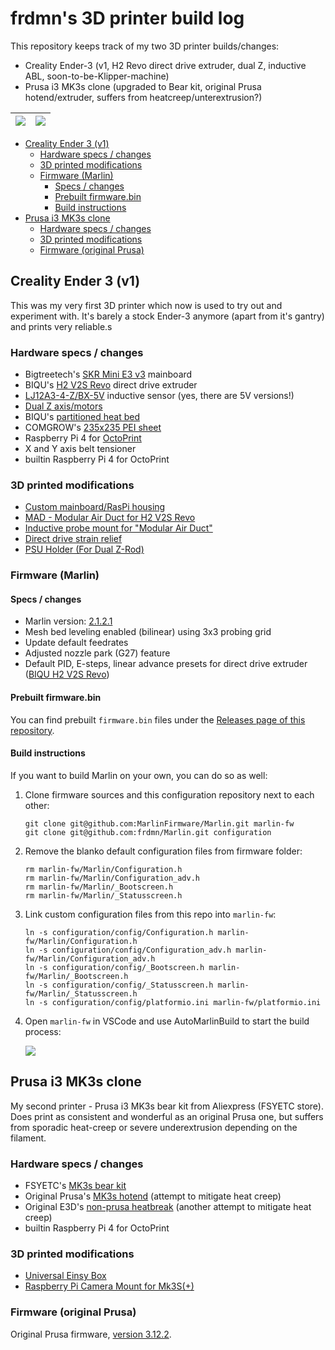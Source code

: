 # frdmn's 3D printer build log

This repository keeps track of my two 3D printer builds/changes:

- Creality Ender-3 (v1, H2 Revo direct drive extruder, dual Z, inductive ABL, soon-to-be-Klipper-machine)
- Prusa i3 MK3s clone (upgraded to Bear kit, original Prusa hotend/extruder, suffers from heatcreep/unterextrusion?)

| [![](https://up.frd.mn/wM0iGTBckT/Bildschirm-foto-2023-05-30-um-12.33.57.png)](#creality-ender-3-v1) | [![](https://up.frd.mn/uITrwb4zfJ/Bildschirm-foto-2023-05-30-um-12.34.05.png)](#prusa-i3-mk3s-clone) |
|----------|--------------|

- [Creality Ender 3 (v1)](#creality-ender-3-v1)
  - [Hardware specs / changes](#hardware-specs--changes)
  - [3D printed modifications](#3d-printed-modifications)
  - [Firmware (Marlin)](#firmware-marlin)
    - [Specs / changes](#specs--changes)
    - [Prebuilt firmware.bin](#prebuilt-firmwarebin)
    - [Build instructions](#build-instructions)
- [Prusa i3 MK3s clone](#prusa-i3-mk3s-clone)
  - [Hardware specs / changes](#hardware-specs--changes-1)
  - [3D printed modifications](#3d-printed-modifications-1)
  - [Firmware (original Prusa)](#firmware-original-prusa)

## Creality Ender 3 (v1)

This was my very first 3D printer which now is used to try out and experiment with. It's barely a stock Ender-3 anymore (apart from it's gantry) and prints very reliable.s

### Hardware specs / changes

- Bigtreetech's [SKR Mini E3 v3](https://www.3djake.de/bigtreetech/skr-mini-e3) mainboard
- BIQU's [H2 V2S Revo](https://www.3djake.de/biqu/h2-v2s-revo-extruder) direct drive extruder
- [LJ12A3-4-Z/BX-5V](https://www.amazon.de/Taiss-induktiver-N%C3%A4herungsschalter-Arbeitsspannung-LJ12A3-4-Z/dp/B07XMND4QN/) inductive sensor (yes, there are 5V versions!)
- [Dual Z axis/motors](https://www.3djake.de/creality-3d-drucker-ersatzteile/dual-z-achsen-upgrade?sai=10662)
- BIQU's [partitioned heat bed](https://biqu.equipment/products/235mm-235mm-partitioned-hot-bed-compatible-for-ender-3-b1-hurakan)
- COMGROW's [235x235 PEI sheet](https://www.amazon.de/Comgrow-Removable-Flexible-Magnetic-Heated/dp/B09TW23M8P?th=1)
- Raspberry Pi 4 for [OctoPrint](https://octoprint.org/)
- X and Y axis belt tensioner
- builtin Raspberry Pi 4 for OctoPrint

### 3D printed modifications

- [Custom mainboard/RasPi housing](https://www.printables.com/model/464881-skr-mini-e3-v3-raspberry-pi-front-housing-for-ende)
- [MAD - Modular Air Duct for H2 V2S Revo](https://www.printables.com/model/146957-mad-modular-air-duct-for-biqu-h2-h2-v2s-revo-h2-v2)
- [Inductive probe mount for "Modular Air Duct"](https://www.printables.com/model/459319-inductive-probe-mount-for-biqu-h2-v2-v2s-revo)
- [Direct drive strain relief](https://www.printables.com/model/351250-ender-3-direct-drive-cable-bundle-strain-relief)
- [PSU Holder (For Dual Z-Rod)](https://www.printables.com/model/271707-ender-3-psu-holder-for-dual-z-rod)

### Firmware (Marlin)

#### Specs / changes

- Marlin version: [2.1.2.1](https://github.com/MarlinFirmware/Marlin/tree/2.1.2.1)
- Mesh bed leveling enabled (bilinear) using 3x3 probing grid
- Update default feedrates
- Adjusted nozzle park (G27) feature
- Default PID, E-steps, linear advance presets for direct drive extruder ([BIQU H2 V2S Revo](https://www.3djake.de/biqu/h2-v2s-revo-extruder))

#### Prebuilt firmware.bin

You can find prebuilt `firmware.bin` files under the [Releases page of this repository](https://github.com/frdmn/Marlin/releases).

#### Build instructions

If you want to build Marlin on your own, you can do so as well:

1. Clone firmware sources and this configuration repository next to each other:

    ```shell
    git clone git@github.com:MarlinFirmware/Marlin.git marlin-fw
    git clone git@github.com:frdmn/Marlin.git configuration
    ```

2. Remove the blanko default configuration files from firmware folder:

    ```shell
    rm marlin-fw/Marlin/Configuration.h
    rm marlin-fw/Marlin/Configuration_adv.h
    rm marlin-fw/Marlin/_Bootscreen.h
    rm marlin-fw/Marlin/_Statusscreen.h
    ```

3. Link custom configuration files from this repo into `marlin-fw`:

    ```shell
    ln -s configuration/config/Configuration.h marlin-fw/Marlin/Configuration.h
    ln -s configuration/config/Configuration_adv.h marlin-fw/Marlin/Configuration_adv.h
    ln -s configuration/config/_Bootscreen.h marlin-fw/Marlin/_Bootscreen.h
    ln -s configuration/config/_Statusscreen.h marlin-fw/Marlin/_Statusscreen.h
    ln -s configuration/config/platformio.ini marlin-fw/platformio.ini
    ```

4. Open `marlin-fw` in VSCode and use AutoMarlinBuild to start the build process:

    ![](https://up.frd.mn/9sxZMJvywU/Bildschirm-foto-2023-05-26-um-10.22.57.png)

## Prusa i3 MK3s clone

My second printer - Prusa i3 MK3s bear kit from Aliexpress (FSYETC store). Does print as consistent and wonderful as an original Prusa one, but suffers from sporadic heat-creep or severe underextrusion depending on the filament.

### Hardware specs / changes

- FSYETC's [MK3s bear kit](https://de.aliexpress.com/item/33030542556.html)
- Original Prusa's [MK3s hotend](https://de.aliexpress.com/item/33030542556.html) (attempt to mitigate heat creep)
- Original E3D's [non-prusa heatbreak](https://www.3djake.com/e3d/v6-heatbreak) (another attempt to mitigate heat creep)
- builtin Raspberry Pi 4 for OctoPrint

### 3D printed modifications

- [Universal Einsy Box](https://www.thingiverse.com/thing:3901001)
- [Raspberry Pi Camera Mount for Mk3S(+)](https://www.printables.com/model/64402-raspberry-pi-camera-mount-for-mk3s)

### Firmware (original Prusa)

Original Prusa firmware, [version 3.12.2](https://github.com/prusa3d/Prusa-Firmware/releases/tag/v3.12.2).

